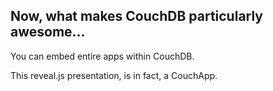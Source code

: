 ## Now, what makes CouchDB particularly awesome...

You can embed entire apps within CouchDB.

This reveal.js presentation, is in fact, a CouchApp.